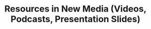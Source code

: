 ---
title: Resources in New Media (Videos, Podcasts, Presentation Slides)
permalink: /document-library/resources-in-new-media/
---